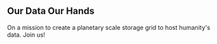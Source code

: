 ## Our Data Our Hands

On a mission to create a planetary scale storage grid to host humanity's data. Join us!
